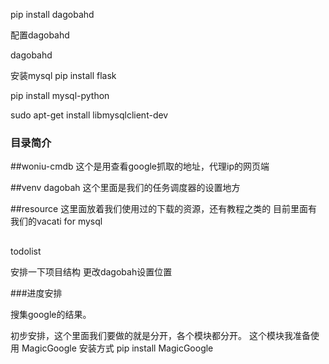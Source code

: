 pip install dagobahd

配置dagobahd

dagobahd

安装mysql
pip install flask

pip install mysql-python

sudo apt-get install libmysqlclient-dev



### 目录简介
##woniu-cmdb
这个是用查看google抓取的地址，代理ip的网页端

##venv dagobah
这个里面是我们的任务调度器的设置地方

##resource
这里面放着我们使用过的下载的资源，还有教程之类的
目前里面有我们的vacati for mysql

##
todolist

安排一下项目结构
更改dagobah设置位置




###进度安排

搜集google的结果。

初步安排，这个里面我们要做的就是分开，各个模块都分开。
这个模块我准备使用
MagicGoogle
安装方式
pip install MagicGoogle

